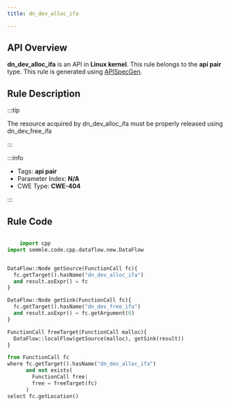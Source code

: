 ```yaml
---
title: dn_dev_alloc_ifa

---
```



## API Overview
**dn_dev_alloc_ifa** is an API in **Linux kernel**. This rule belongs to the **api pair** type. This rule is generated using [APISpecGen](../../tools/APISpecGen).
## Rule Description

:::tip

The resource acquired by dn_dev_alloc_ifa must be properly released using dn_dev_free_ifa

:::

:::info

- Tags: **api pair**
- Parameter Index: **N/A**
- CWE Type: **CWE-404**

:::

## Rule Code
```python

    import cpp
import semmle.code.cpp.dataflow.new.DataFlow


DataFlow::Node getSource(FunctionCall fc){
  fc.getTarget().hasName("dn_dev_alloc_ifa")
  and result.asExpr() = fc
}

DataFlow::Node getSink(FunctionCall fc){
  fc.getTarget().hasName("dn_dev_free_ifa")
  and result.asExpr() = fc.getArgument(0)
}

FunctionCall freeTarget(FunctionCall malloc){
  DataFlow::localFlow(getSource(malloc), getSink(result))
}

from FunctionCall fc
where fc.getTarget().hasName("dn_dev_alloc_ifa")
      and not exists(
        FunctionCall free| 
        free = freeTarget(fc)
      )
select fc.getLocation()

    
```